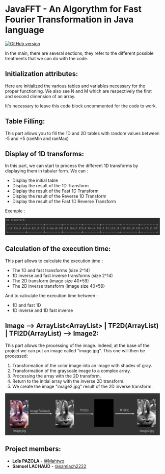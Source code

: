 # JavaFFT - An Algorythm for Fast Fourier Transformation in Java language

[![GitHub version](https://img.shields.io/badge/version-1.0-purple.svg)](https://img.shields.io/badge)

In the main, there are several sections, they refer to the different possible treatments that we can do with the code.

## Initialization attributes:
Here are initialized the various tables and variables necessary for the proper functioning. We also see N and M which are respectively the first and second dimension of an array. 

It's necessary to leave this code block uncommented for the code to work.



## Table Filling:
This part allows you to fill the 1D and 2D tables with random values between -5 and +5 (ranMin and ranMax)

## Display of 1D transforms:
In this part, we can start to process the different 1D transforms by displaying them in tabular form. We can :
- Display the initial table
- Display the result of the 1D Transform
- Display the result of the Fast 1D Transform
- Display the result of the Reverse 1D Transform
- Display the result of the Fast 1D Reverse Transform

Exemple : 

![1D Tabular Form](Conception/Images/TableExemple.png "Display 1D Transform in tabular form")

## Calculation of the execution time:
This part allows to calculate the execution time :
- The 1D and fast transforms (size 2^14)
- 1D inverse and fast inverse transforms (size 2^14)
- The 2D transform (image size 40*59)
- The 2D inverse transform (image size 40*59)

And to calculate the execution time between :
- 1D and fast 1D
- 1D inverse and 1D fast inverse

## Image --> ArrayList<ArrayList<Complexe>> | TF2D(ArrayList) | TFI2D(ArrayList) --> Image2:
This part allows the processing of the image. Indeed, at the base of the project we can put an image called "image.jpg".
This one will then be processed:
1. Transformation of the color image into an image with shades of gray.
2. Transformation of the grayscale image to a complex array.
3. Processing the array with the 2D transform.
4. Return to the initial array with the inverse 2D transform.
5. We create the image "image2.jpg" result of the 2D inverse transform.
  
![Image Process](Conception/Images/ImageTF.png "Display Image process for 2D")
  
## Project members:

* **Loïs PAZOLA** - [@Mahtwo](https://github.com/Mahtwo)
* **Samuel LACHAUD** - [@samlach2222](https://github.com/samlach2222)
